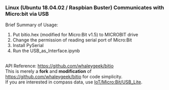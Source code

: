 ### Linux (Ubuntu 18.04.02 / Raspbian Buster) Communicates with Micro:bit via USB
Brief Summary of Usage:
1. Put bitio.hex (modified for Micro:Bit v1.5) to MICROBIT drive
2. Change the permission of reading serial port of Micro:Bit
3. Install PySerial
4. Run the USB_as_Interface.ipynb

<br> API Reference: https://github.com/whaleygeek/bitio <br>
This is merely a <b>fork</b> and <b>modification</b> of https://github.com/whaleygeek/bitio for code simplicity.<br>
If you are interested in compass data, use [IoT/Micro:Bit/USB_Lite](https://github.com/xg590/IoT/blob/master/Micro:Bit/USB_Lite/USB_as_Interface_Lite.ipynb).
